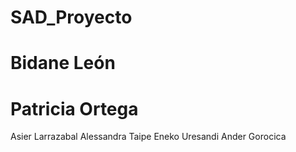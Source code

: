 # SAD_Proyecto

# Bidane León
# Patricia Ortega
Asier Larrazabal 
Alessandra Taipe
Eneko Uresandi
Ander Gorocica
